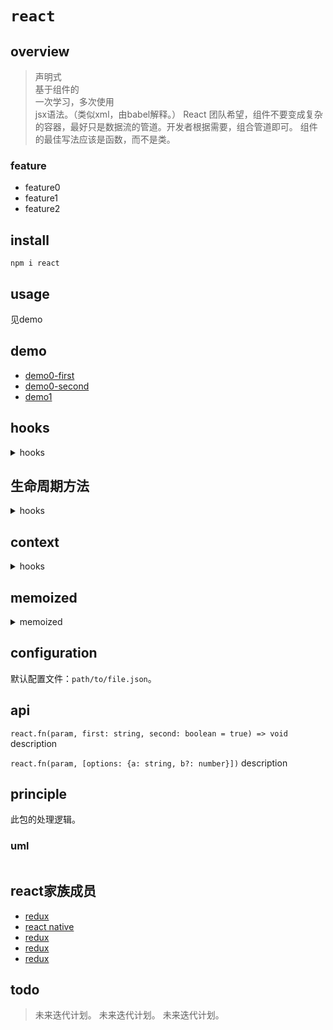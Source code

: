 # `react`

## overview
> 声明式  
> 基于组件的  
> 一次学习，多次使用  
> jsx语法。（类似xml，由babel解释。）
> React 团队希望，组件不要变成复杂的容器，最好只是数据流的管道。开发者根据需要，组合管道即可。 组件的最佳写法应该是函数，而不是类。

### feature
- feature0
- feature1
- feature2

## install
`npm i react`

## usage
见demo

## demo
- [demo0-first](/react/demo0/first.html)  
- [demo0-second](/react/demo0/second.html)  
- [demo1]()  

## hooks
<details>
  <summary>hooks</summary>
  <artical>
    <ul>
        <li>从react v16.8开始支持hooks。</li>
        <li>内置于react中</li>
        <li>100%向后兼容</li>
        <li>不影响使用class组件</li>
        <li>不计划代替class组件</li>
        <li>可以不迁移class组件</li>
        <li>ellint-plugin-react-hooks已经内置与create-react-app中</li>
    </ul>
<pre>
<code>
let [value, setValue] = useState([initValue])
用于处理组件内的状态
setValue(newValue)

useEffect(fn, ...listener = [])
用于处理副作用
在componentDidMount/componentDidUpdate/componentWillUnmount时触发。
若fn返回一个方法则方法在御载组件是被调用。
listener指定当哪个变量变化时触发fn.

let value = useContext(myContext)
接收一个 context 对象（React.createContext 的返回值）并返回该 context 的当前值。当前的 context 值由上层组件中距离当前组件最近的 <MyContext.Provider> 的 value prop 决定。

let [state, dispatch] = useReducer(reducer, initialArg, [init])
init是一个方法。参数是initialArg
与useState功能相似。它接收一个形如 (state, action) => newState 的 reducer，并返回当前的 state 以及与其配套的 dispatch 方法。（如果你熟悉 Redux 的话，就已经知道它如何工作了。）
dispatch({type: 'typename', key: value}) // dispatch的参数是action. action.type, action.key

let memoizedCallback = useCallback(fn, ...args)
返回一个 memoized 回调函数。
只在更新组件时执行。
阻止不必要的重新渲染。

let memoizedValue = useMemo(fn, ...args)
返回一个 memoized 值。
与useCallback类似。

let refContainer = useRef(initialValue)
useRef 返回一个可变的 ref 对象，其 .current 属性被初始化为传入的参数（initialValue）。返回的 ref 对象在组件的整个生命周期内持续存在。
组件重新渲染期间其值一直存在。
改变其值时不会重新渲染组件。
可以使用它：得到dom元素，跟踪状态变化（保存变化前的状态），


useImperativeHandle(ref, createHandle, [deps])
useImperativeHandle 可以让你在使用 ref 时自定义暴露给父组件的实例值。在大多数情况下，应当避免使用 ref 这样的命令式代码。useImperativeHandle 应当与 forwardRef 一起使用：

useLayoutEffect
其函数签名与 useEffect 相同，但它会在所有的 DOM 变更之后同步调用 effect。可以使用它来读取 DOM 布局并同步触发重渲染。在浏览器执行绘制之前，
执行顺序：更新变量值 -》 组件重新渲染 -》 执行useLayoutEffect -> 显示渲染结果 -》 执行useEffect
尽可能使用标准的 useEffect 以避免阻塞视觉更新。

useDebugValue(value, [fn])
可用于在 React 开发者工具中显示自定义 hook 的标签。
</code>
</pre>
<p>自定义hooks</p>
<p>hooks的规则</p>
<ul>
    <li>只能在function组件内的顶级中使用</li>
    <li>不能被使用条件判断</li>
</ul>
</artical>
</details>

## 生命周期方法
<details>
  <summary>hooks</summary>
<artical>
<pre>
</pre>
</artical>
</details>

## context
<details>
  <summary>hooks</summary>
<artical>
<pre>
import {useState, createContext, useContext} from 'react'
import ReactDOM from 'react-dom'

let UserContext = createContext() // 生成context对象

function CP () {
    let [user, setUser] = useState('top')
    return (
        <UserContext.Provider value={user}> // 让context提供指定的数据
            <C1 user={user} /> // C1及其子组件都可以使用指定的数据
        </UserContext.Provider>
    )
}

function C1 () {
    let user = useContext(UserContext) // 使用context提供的数据
    return (<>
        <p>{`hi ${user}`}</p>
    </>)
}
</pre>
</artical>
</details>

## memoized
<details>
  <summary>memoized</summary>
<artical>
<pre>
</pre>
</artical>
</details>

## configuration
默认配置文件：`path/to/file.json`。

## api
`react.fn(param, first: string, second: boolean = true) => void`
description

`react.fn(param, [options: {a: string, b?: number}])`
description

## principle
此包的处理逻辑。

### uml
```
```

## react家族成员
- [redux](/react/redux/index.html)  
- [react native](/react/reactNative.html)  
- [redux](/react/redux.html)  
- [redux](/react/redux.html)  
- [redux](/react/redux.html)  

## todo
> 未来迭代计划。
> 未来迭代计划。
> 未来迭代计划。